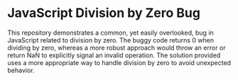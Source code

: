 # JavaScript Division by Zero Bug
This repository demonstrates a common, yet easily overlooked, bug in JavaScript related to division by zero. The buggy code returns 0 when dividing by zero, whereas a more robust approach would throw an error or return NaN to explicitly signal an invalid operation. The solution provided uses a more appropriate way to handle division by zero to avoid unexpected behavior.